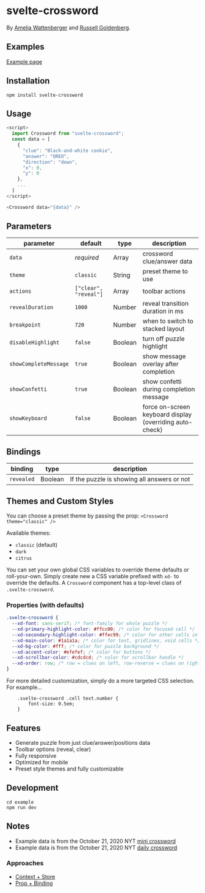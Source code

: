 # svelte-crossword

By [Amelia Wattenberger](https://twitter.com/wattenberger) and [Russell Goldenberg](https://twitter.com/codenberg).

## Examples

[Example page](https://russellgoldenberg.github.io/svelte-crossword)

## Installation

`npm install svelte-crossword`

## Usage

```javascript
<script>
  import Crossword from "svelte-crossword";
  const data = [
    {
      "clue": "Black-and-white cookie",
      "answer": "OREO",
      "direction": "down",
      "x": 0,
      "y": 0
    },
    ...
  ]
</script>

<Crossword data="{data}" />
```

## Parameters

| parameter             | default               | type    | description                                              |
| --------------------- | --------------------- | ------- | -------------------------------------------------------- |
| `data`                | _required_            | Array   | crossword clue/answer data                               |
| `theme`               | `classic`             | String  | preset theme to use                                      |
| `actions`             | `["clear", "reveal"]` | Array   | toolbar actions                                          |
| `revealDuration`      | `1000`                | Number  | reveal transition duration in ms                         |
| `breakpoint`          | `720`                 | Number  | when to switch to stacked layout                         |
| `disableHighlight`    | `false`               | Boolean | turn off puzzle highlight                                |
| `showCompleteMessage` | `true`                | Boolean | show message overlay after completion                    |
| `showConfetti`        | `true`                | Boolean | show confetti during completion message                  |
| `showKeyboard`        | `false`               | Boolean | force on-screen keyboard display (overriding auto-check) |

## Bindings

| binding    | type    | description                                 |
| ---------- | ------- | ------------------------------------------- |
| `revealed` | Boolean | If the puzzle is showing all answers or not |

## Themes and Custom Styles

You can choose a preset theme by passing the prop:
`<Crossword theme="classic" />`

Available themes:

- `classic` (default)
- `dark`
- `citrus`

You can set your own global CSS variables to override theme defaults or roll-your-own. Simply create new a CSS variable prefixed with `xd-` to override the defaults. A `Crossword` component has a top-level class of `.svelte-crossword`.

### Properties (with defaults)

```css
.svelte-crossword {
  --xd-font: sans-serif; /* font-family for whole puzzle */
  --xd-primary-highlight-color: #ffcc00; /* color for focused cell */
  --xd-secondary-highlight-color: #ffec99; /* color for other cells in current clue */
  --xd-main-color: #1a1a1a; /* color for text, gridlines, void cells */
  --xd-bg-color: #fff; /* color for puzzle background */
  --xd-accent-color: #efefef; /* color for buttons */
  --xd-scrollbar-color: #cdcdcd; /* color for scrollbar handle */
  --xd-order: row; /* row = clues on left, row-reverse = clues on right  */
}
```

For more detailed customization, simply do a more targeted CSS selection. For example...

```
	.svelte-crossword .cell text.number {
		font-size: 0.5em;
	}
```

## Features

- Generate puzzle from just clue/answer/positions data
- Toolbar options (reveal, clear)
- Fully responsive
- Optimized for mobile
- Preset style themes and fully customizable

## Development

```
cd example
npm run dev
```

## Notes

- Example data is from the October 21, 2020 NYT [mini crossword](https://www.nytimes.com/crosswords/game/mini/2020/10/21)
- Example data is from the October 21, 2020 NYT [daily crossword](https://www.nytimes.com/crosswords/game/daily/2020/10/21)

### Approaches

- [Context + Store](https://svelte.dev/repl/cb193342ca4e4d43af66b5c14167d117?version=3.29.0)
- [Prop + Binding](https://svelte.dev/repl/aa9159dabc8a40e48c1f6fad3a083e9e?version=3.29.0)
